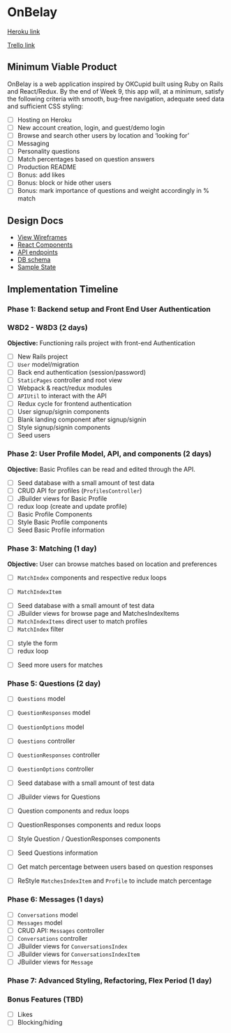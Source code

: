 # OnBelay

[Heroku link][heroku]

[Trello link][trello]

[heroku]: https://onbelay.herokuapp.com/
[trello]: https://trello.com/b/6AzFWISl/onbelay

## Minimum Viable Product

OnBelay is a web application inspired by OKCupid built using Ruby on Rails
and React/Redux. By the end of Week 9, this app will, at a minimum, satisfy the
following criteria with smooth, bug-free navigation, adequate seed data and
sufficient CSS styling:

- [ ] Hosting on Heroku
- [ ] New account creation, login, and guest/demo login
- [ ] Browse and search other users by location and ‘looking for’
- [ ] Messaging
- [ ] Personality questions
- [ ] Match percentages based on question answers
- [ ] Production README
- [ ] Bonus: add likes
- [ ] Bonus: block or hide other users
- [ ] Bonus: mark importance of questions and weight accordingly in % match

## Design Docs
* [View Wireframes][wireframes]
* [React Components][components]
* [API endpoints][api-endpoints]
* [DB schema][schema]
* [Sample State][sample-state]

[wireframes]: docs/wireframes
[components]: docs/component-hierarchy.md
[sample-state]: docs/sample-state.md
[api-endpoints]: docs/api-endpoints.md
[schema]: docs/schema.md

## Implementation Timeline

### Phase 1: Backend setup and Front End User Authentication
###          W8D2 - W8D3 (2 days)

**Objective:** Functioning rails project with front-end Authentication

- [ ] New Rails project
- [ ] `User` model/migration
- [ ] Back end authentication (session/password)
- [ ] `StaticPages` controller and root view
- [ ] Webpack & react/redux modules
- [ ] `APIUtil` to interact with the API
- [ ] Redux cycle for frontend authentication
- [ ] User signup/signin components
- [ ] Blank landing component after signup/signin
- [ ] Style signup/signin components
- [ ] Seed users

### Phase 2: User Profile Model, API, and components (2 days)

**Objective:** Basic Profiles can be read and edited through
the API.

- [ ] Seed database with a small amount of test data
- [ ] CRUD API for profiles (`ProfilesController`)
- [ ] JBuilder views for Basic Profile
- [ ] redux loop (create and update profile)
- [ ] Basic Profile Components
- [ ] Style Basic Profile components
- [ ] Seed Basic Profile information

### Phase 3: Matching (1 day)

**Objective:** User can browse matches based on location and preferences

- [ ] `MatchIndex` components and respective redux loops
+ [ ] `MatchIndexItem`  
- [ ] Seed database with a small amount of test data
- [ ] JBuilder views for browse page and MatchesIndexItems
- [ ] `MatchIndexItems` direct user to match profiles
- [ ] `MatchIndex` filter
+ [ ] style the form
+ [ ] redux loop
- [ ] Seed more users for matches

### Phase 5: Questions (2 day)
- [ ] `Questions` model
- [ ] `QuestionResponses` model
- [ ] `QuestionOptions` model
- [ ] `Questions` controller
- [ ] `QuestionResponses` controller
- [ ] `QuestionOptions` controller
- [ ] Seed database with a small amount of test data
- [ ] JBuilder views for Questions
- [ ] Question components and redux loops
- [ ] QuestionResponses components and redux loops
- [ ] Style Question / QuestionResponses components
- [ ] Seed Questions information
- [ ] Get match percentage between users based on question responses
- [ ] ReStyle `MatchesIndexItem` and `Profile` to include match percentage


### Phase 6: Messages (1 days)
- [ ] `Conversations` model
- [ ] `Messages` model
- [ ] CRUD API: `Messages` controller
- [ ] `Conversations` controller
- [ ] JBuilder views for `ConversationsIndex`
- [ ] JBuilder views for `ConversationsIndexItem`
- [ ] JBuilder views for `Message`

### Phase 7: Advanced Styling, Refactoring, Flex Period (1 day)

### Bonus Features (TBD)
- [ ] Likes
- [ ] Blocking/hiding
